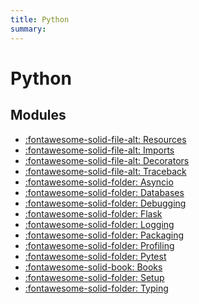 ```yaml
---
title: Python
summary:
---
```


Python
===

Modules
---
- [:fontawesome-solid-file-alt: Resources](01_resources.md)
- [:fontawesome-solid-file-alt: Imports](02_imports.md)
- [:fontawesome-solid-file-alt: Decorators](03_decorators.md)
- [:fontawesome-solid-file-alt: Traceback](04_traceback.md)
- [:fontawesome-solid-folder: Asyncio](asyncio/index.md)
- [:fontawesome-solid-folder: Databases](databases/index.md)
- [:fontawesome-solid-folder: Debugging](debugging/index.md)
- [:fontawesome-solid-folder: Flask](flask/index.md)
- [:fontawesome-solid-folder: Logging](logging/index.md)
- [:fontawesome-solid-folder: Packaging](packaging/index.md)
- [:fontawesome-solid-folder: Profiling](profiling/index.md)
- [:fontawesome-solid-folder: Pytest](pytest/index.md)
- [:fontawesome-solid-book: Books](books/index.md)
- [:fontawesome-solid-folder: Setup](setup/index.md)
- [:fontawesome-solid-folder: Typing](typing/index.md)
